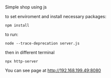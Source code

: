 Simple shop using js

to set enviroment and install necessary packages:
```
npm install
```
to run:
```
node --trace-deprecation server.js
```
then in different terminal
```
npx http-server
```
You can see page at http://192.168.199.49:8080
